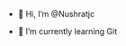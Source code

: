 - 👋 Hi, I’m @Nushratjc
 
- 🌱 I’m currently learning Git



<!---
Nushratjc/Nushratjc is a ✨ special ✨ repository because its `README.md` (this file) appears on your GitHub profile.
You can click the Preview link to take a look at your changes.
--->
